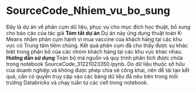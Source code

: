 # SourceCode_Nhiem_vu_bo_sung
Đây là dự án về phân cụm dữ liệu, phục vụ cho mục đích học thuật, bổ sung cho báo cáo của tác giả
**Tóm tắt dự án**
Dự án này ứng dụng thuật toán K-Means nhằm phân cụm hành vi mua vaccine của khách hàng tại các khu vực có Trung tâm tiêm chủng. Kết quả phân cụm đã cho thấy được sự khác biệt trong phân bố của các nhóm khách hàng tại các khu vực khác nhau.
**Hướng dẫn sử dụng**
Toàn bộ mã nguồn và quy trình phân tích được chứa trong notebook SourceCode_31221023350.ipynb. Do dữ liệu thuộc sở hữu của doanh nghiệp và không được phép chia sẻ công khai, nên để tái tạo kết quả, cần có quyền truy cập vào các bảng dữ liệu đã nêu trên trong môi trường Databricks và chạy tuần tự các cell trong notebook.
